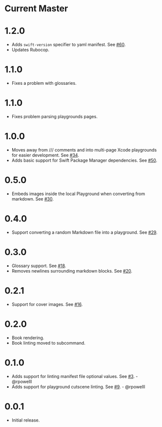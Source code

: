 # Current Master

# 1.2.0

- Adds `swift-version` specifier to yaml manifest. See [#60](https://github.com/playgroundbooks/playgroundbook/pull/60).
- Updates Rubocop.

# 1.1.0

- Fixes a problem with glossaries.

# 1.1.0

- Fixes problem parsing playgrounds pages.

# 1.0.0

- Moves away from /// comments and into multi-page Xcode playgrounds for easier development. See [#34](https://github.com/playgroundbooks/playgroundbook/pull/34).
- Adds basic support for Swift Package Manager dependencies. See [#50](https://github.com/playgroundbooks/playgroundbook/pull/50).

# 0.5.0

- Embeds images inside the local Playground when converting from markdown. See [#30](https://github.com/ashfurrow/playgroundbook/pull/30).

# 0.4.0

- Support converting a random Markdown file into a playground. See [#29](https://github.com/ashfurrow/playgroundbook/pull/29).


# 0.3.0

- Glossary support. See [#18](https://github.com/ashfurrow/playgroundbook/issues/18).
- Removes newlines surrounding markdown blocks. See [#20](https://github.com/ashfurrow/playgroundbook/issues/20).

# 0.2.1

- Support for cover images. See [#16](https://github.com/ashfurrow/playgroundbook/issues/16).

# 0.2.0

- Book rendering.
- Book linting moved to subcommand.

# 0.1.0

- Adds support for linting manifest file optional values. See [#3](https://github.com/ashfurrow/playground-book-lint/issues/3). - @rpowelll
- Adds support for playground cutscene linting. See [#9](https://github.com/ashfurrow/playground-book-lint/issues/9). - @rpowelll

# 0.0.1

- Initial release.
